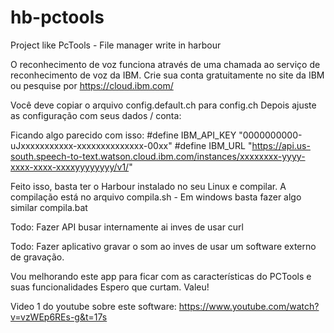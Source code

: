 # hb-pctools
Project like PcTools - File manager write in harbour

O reconhecimento de voz funciona através de uma chamada ao serviço de reconhecimento de voz da IBM.
Crie sua conta gratuitamente no site da IBM ou pesquise por https://cloud.ibm.com/

Você deve copiar o arquivo config.default.ch para config.ch
Depois ajuste as configuração com seus dados / conta:

Ficando algo parecido com isso:
#define IBM_API_KEY "0000000000-uJxxxxxxxxxxx-xxxxxxxxxxxxxx-00xx"
#define IBM_URL     "https://api.us-south.speech-to-text.watson.cloud.ibm.com/instances/xxxxxxxx-yyyy-xxxx-xxxx-xxxxyyyyyyyy/v1/"

Feito isso, basta ter o Harbour instalado no seu Linux e compilar. 
A compilação está no arquivo compila.sh - Em windows basta fazer algo similar compila.bat

Todo: Fazer API busar internamente ai inves de usar curl

Todo: Fazer aplicativo gravar o som ao inves de usar um software externo de gravação.

Vou melhorando este app para ficar com as características do PCTools e suas funcionalidades
Espero que curtam. Valeu!

Video 1 do youtube sobre este software:
https://www.youtube.com/watch?v=vzWEp6REs-g&t=17s

